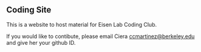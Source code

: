 ## Coding Site

This is a website to host material for Eisen Lab Coding Club. 

If you would like to contibute, please email Ciera ccmartinez@berkeley.edu and give her your github ID. 
